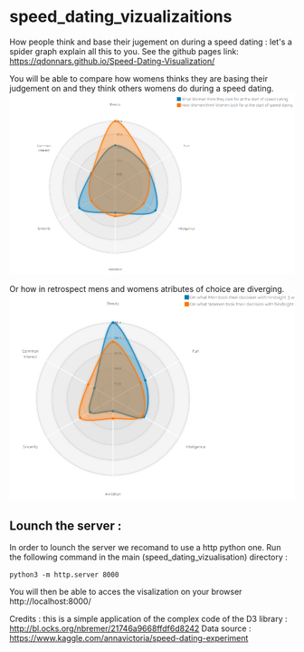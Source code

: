 # speed_dating_vizualizaitions
How people think and base their jugement on during a speed dating : let's a spider graph explain all this to you.
See the github pages link: https://qdonnars.github.io/Speed-Dating-Visualization/

You will be able to compare how womens thinks they are basing their judgement on and they think others womens do during a speed dating.
![Womens vs Womens Presumtions](women-vs-women-presumtions.PNG)

Or how in retrospect mens and womens atributes of choice are diverging.
![Mens vs Womens with Hinsight](mens-vs-womens-hinsight.PNG)

## Lounch the server : 
In order to lounch the server we recomand to use a http python one. Run the following command in the main (speed_dating_vizualisation) directory : 
~~~~
python3 -m http.server 8000
~~~~
You will then be able to acces the visalization on your browser http://localhost:8000/

Credits : this is a simple application of the complex code of the D3 library : http://bl.ocks.org/nbremer/21746a9668ffdf6d8242
Data source : https://www.kaggle.com/annavictoria/speed-dating-experiment
